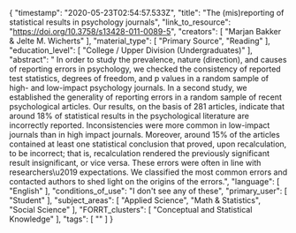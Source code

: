 {
    "timestamp": "2020-05-23T02:54:57.533Z",
    "title": "The (mis)reporting of statistical results in psychology journals",
    "link_to_resource": "https://doi.org/10.3758/s13428-011-0089-5",
    "creators": [
        "Marjan Bakker & Jelte M. Wicherts"
    ],
    "material_type": [
        "Primary Source",
        "Reading"
    ],
    "education_level": [
        "College / Upper Division (Undergraduates)"
    ],
    "abstract": " In order to study the prevalence, nature (direction), and causes of reporting errors in psychology, we checked the consistency of reported test statistics, degrees of freedom, and p values in a random sample of high- and low-impact psychology journals. In a second study, we established the generality of reporting errors in a random sample of recent psychological articles. Our results, on the basis of 281 articles, indicate that around 18% of statistical results in the psychological literature are incorrectly reported. Inconsistencies were more common in low-impact journals than in high impact journals. Moreover, around 15% of the articles contained at least one statistical conclusion that proved, upon recalculation, to be incorrect; that is, recalculation rendered the previously significant result insignificant, or vice versa. These errors were often in line with researchers\u2019 expectations. We classified the most common errors and contacted authors to shed light on the origins of the errors.",
    "language": [
        "English"
    ],
    "conditions_of_use": "I don't see any of these",
    "primary_user": [
        "Student"
    ],
    "subject_areas": [
        "Applied Science",
        "Math & Statistics",
        "Social Science"
    ],
    "FORRT_clusters": [
        "Conceptual and Statistical Knowledge"
    ],
    "tags": [
        ""
    ]
}